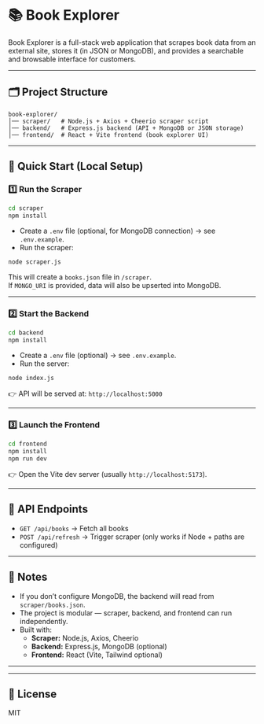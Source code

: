 # 📚 Book Explorer

Book Explorer is a full-stack web application that scrapes book data from an external site, stores it (in JSON or MongoDB), and provides a searchable and browsable interface for customers.

---

## 🗂 Project Structure

```
book-explorer/
│── scraper/   # Node.js + Axios + Cheerio scraper script
│── backend/   # Express.js backend (API + MongoDB or JSON storage)
│── frontend/  # React + Vite frontend (book explorer UI)
```

---

## 🚀 Quick Start (Local Setup)

### 1️⃣ Run the Scraper
```bash
cd scraper
npm install
```

- Create a `.env` file (optional, for MongoDB connection) → see `.env.example`.
- Run the scraper:
```bash
node scraper.js
```
This will create a `books.json` file in `/scraper`.  
If `MONGO_URI` is provided, data will also be upserted into MongoDB.

---

### 2️⃣ Start the Backend
```bash
cd backend
npm install
```

- Create a `.env` file (optional) → see `.env.example`.
- Run the server:
```bash
node index.js
```

👉 API will be served at: `http://localhost:5000`

---

### 3️⃣ Launch the Frontend
```bash
cd frontend
npm install
npm run dev
```

👉 Open the Vite dev server (usually `http://localhost:5173`).

---

## 🔗 API Endpoints

- `GET /api/books` → Fetch all books  
- `POST /api/refresh` → Trigger scraper (only works if Node + paths are configured)  

---

## 📝 Notes
- If you don’t configure MongoDB, the backend will read from `scraper/books.json`.
- The project is modular — scraper, backend, and frontend can run independently.
- Built with:
  - **Scraper:** Node.js, Axios, Cheerio
  - **Backend:** Express.js, MongoDB (optional)
  - **Frontend:** React (Vite, Tailwind optional)

---



---

## 📜 License
MIT
